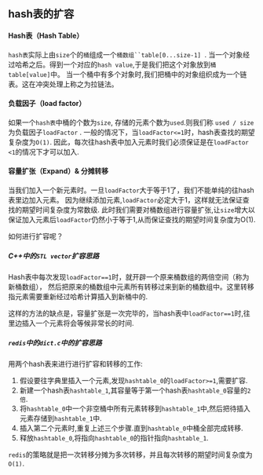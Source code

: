 ## hash表的扩容

#### Hash表（Hash Table）
 
`hash表`实际上由`size`个的`桶`组成一个`桶数组``table[0...size-1] `.
当一个对象经过哈希之后。得到一个对应的`hash value`,于是我们把这个对象放到`桶 table[value]`中。
当一个桶中有多个对象时,我们把桶中的对象组织成为一个链表。这在冲突处理上称之为拉链法。

#### 负载因子（load factor）

如果一个`hash表`中桶的个数为`size`, 存储的元素个数为`used`.则我们称 `used / size` 为负载因子`loadFactor` .
一般的情况下，当`loadFactor<=1`时，hash表查找的期望复杂度为`O(1)`. 因此，每次往hash表中加入元素时我们必须保证是在`loadFactor <1`的情况下才可以加入.

#### 容量扩张（Expand）& 分摊转移

当我们加入一个新元素时。一旦`loadFactor`大于等于1了，我们不能单纯的往hash表里边加入元素。
因为继续添加元素,`loadFactor`必定大于1，这样就无法保证查找的期望时间复杂度为常数级.
此时我们需要对桶数组进行容量扩张,让`size`增大以保证加入元素后`loadFactor`仍然小于等于1,从而保证查找的期望时间复杂度为O(1).

如何进行扩容呢？ 

#####  C++中的`STL vector`扩容思路

Hash表中每次发现`loadFactor==1`时，就开辟一个原来桶数组的两倍空间（称为新桶数组），
然后把原来的桶数组中元素所有转移过来到新的桶数组中。这里转移指元素需要重新经过哈希计算插入到新桶中的.

这样的方法的缺点是，容量扩张是一次完毕的，当hash表中`loadFactor==1`时,往里边插入一个元素将会等候非常长的时间.

##### `redis`中的`dict.c`中的扩容思路

用两个hash表来进行进行扩容和转移的工作:

 1. 假设要往字典里插入一个元素,发现`hashtable_0`的`loadFactor>=1`,需要扩容.
 1. 新建一个hash表`hashtable_1`,其容量等于第一个hash表`hashtable_0`容量的`2倍`.
 1. 将`hashtable_0`中一个非空桶中所有元素转移到`hashtable_1`中,然后把待插入元素存储到`hashtable_1`中.
 1. 插入第二个元素时,重复上述三个步骤.直到`hashtable_0`中桶全部完成转移.
 1. 释放`hashtable_0`,将指向`hashtable_0`的指针指向`hashtable_1`. 

`redis`的策略就是把一次转移分摊为多次转移，并且每次转移的期望时间复杂度为`O(1)`.